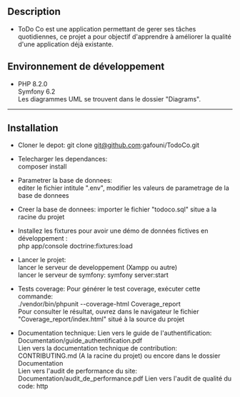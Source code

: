 ## Description
* ToDo Co est une application permettant de gerer ses tâches quotidiennes, ce projet a pour objectif d'apprendre à améliorer la qualité d'une application déjà existante.  
## Environnement de développement  
* PHP 8.2.0  
  Symfony 6.2  
  Les diagrammes UML se trouvent dans le dossier "Diagrams".  

---------------------------------
## Installation
* Cloner le depot:  git clone git@github.com:gafouni/TodoCo.git
* Telecharger les dependances:  
  composer install
  
* Parametrer la base de donnees:  
  editer le fichier intitule ".env", modifier les valeurs de parametrage de la base de donnees 
  
* Creer la base de donnees: 
  importer le fichier "todoco.sql" situe a la racine du projet

* Installez les fixtures pour avoir une démo de données fictives en développement :  
  php app/console doctrine:fixtures:load 
  
* Lancer le projet:  
  lancer le serveur de developpement (Xampp ou autre)  
  lancer le serveur de symfony: symfony server:start  

* Tests coverage:
 Pour générer le test coverage, exécuter cette commande:  
 ./vendor/bin/phpunit --coverage-html Coverage_report  
 Pour consulter le résultat, ouvrez dans le navigateur le fichier "Coverage_report/index.html" situé à la source du projet  

* Documentation technique:
  Lien vers le guide de l'authentification: Documentation/guide_authentification.pdf  
  Lien vers la documentation technique de contribution: CONTRIBUTING.md (A la racine du projet)
  ou encore dans le dossier Documentation  
  Lien vers l'audit de performance du site: Documentation/audit_de_performance.pdf
  Lien vers l'audit de qualité du code: http
 
